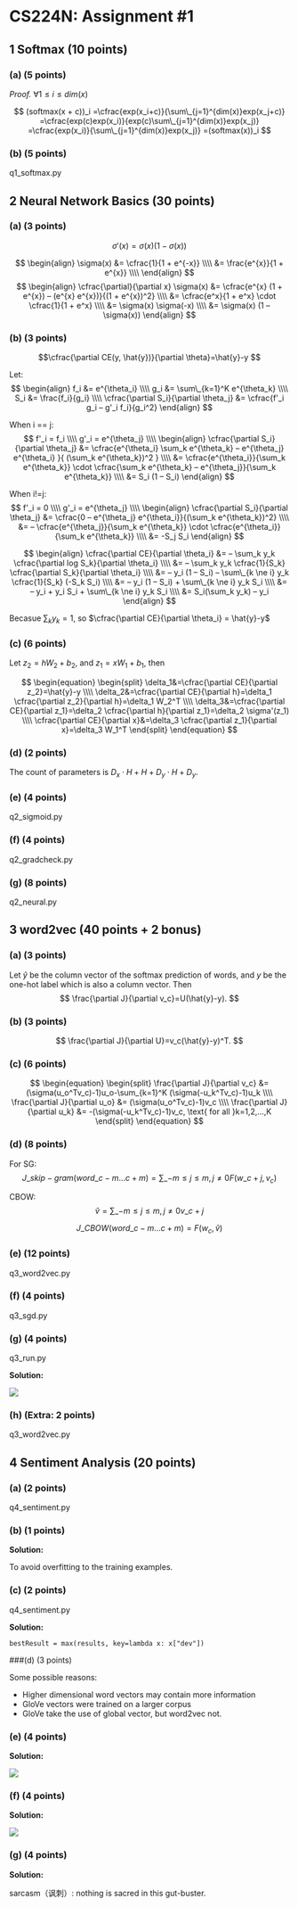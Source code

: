 # CS224N: Assignment #1

## 1 Softmax (10 points)

### (a) (5 points)

*Proof.*  $\forall 1 \le i \le dim(x)$  

$$
(softmax(x + c))_i  
=\cfrac{exp(x_i+c)}{\sum\_{j=1}^{dim(x)}exp(x_j+c)}  
=\cfrac{exp(c)exp(x_i)}{exp(c)\sum\_{j=1}^{dim(x)}exp(x_j)}  
=\cfrac{exp(x_i)}{\sum\_{j=1}^{dim(x)}exp(x_j)}  
=(softmax(x))_i  
$$

### (b) (5 points) 

q1_softmax.py

## 2 Neural Network Basics (30 points)

### (a) (3 points)

$$\sigma'(x)=\sigma(x)(1-\sigma(x))$$

$$
\begin{align}  
\sigma(x) &= \cfrac{1}{1 + e^{-x}}  \\\\   
                &= \frac{e^{x}}{1 + e^{x}} \\\\ 
\end{align}
$$
$$
\begin{align} 
\cfrac{\partial}{\partial x} \sigma(x) &= \cfrac{e^{x}  (1 + e^{x}) – (e^{x} e^{x})}{(1 + e^{x})^2}  \\\\   
&= \cfrac{e^x}{1 + e^x} \cdot \cfrac{1}{1 + e^x} \\\\   
&= \sigma(x)  \sigma(-x) \\\\  
&= \sigma(x) (1 – \sigma(x))
\end{align}
 $$


### (b) (3 points)

$$\cfrac{\partial CE(y, \hat{y})}{\partial \theta}=\hat{y}-y $$  

Let:  
$$  
\begin{align} 
  f_i &= e^{\theta_i} \\\\  
  g_i &= \sum\_{k=1}^K e^{\theta_k} \\\\  
  S_i &= \frac{f_i}{g_i} \\\\  
  \cfrac{\partial S_i}{\partial \theta_j} &= \cfrac{f'_i g_i – g'_i f_i}{g_i^2}  
\end{align}
$$  

When i == j:  
$$  
f'_i = f_i \\\\
g'_i = e^{\theta_j} \\\\  
\begin{align} 
\cfrac{\partial S_i}{\partial \theta_j} &= \cfrac{e^{\theta_i} \sum_k e^{\theta_k} – e^{\theta_j} e^{\theta_i} }{ (\sum_k e^{\theta_k})^2 } \\\\  
&= \cfrac{e^{\theta_i}}{\sum_k e^{\theta_k}} \cdot \cfrac{\sum_k e^{\theta_k} – e^{\theta_j}}{\sum_k e^{\theta_k}} \\\\  
&= S_i (1 – S_i)
\end{align}
$$  

When i!=j:  
$$  
f'_i = 0 \\\\  
g'_i = e^{\theta_j} \\\\  
\begin{align}  
\cfrac{\partial S_i}{\partial \theta_j}  &= \cfrac{0 – e^{\theta_j} e^{\theta_i}}{(\sum_k e^{\theta_k})^2} \\\\  
&= – \cfrac{e^{\theta_j}}{\sum_k e^{\theta_k}} \cdot \cfrac{e^{\theta_i}}{\sum_k e^{\theta_k}} \\\\   
&= -S_j S_i  
\end{align}  
$$  

$$  
\begin{align} 
\cfrac{\partial CE}{\partial \theta_i}
&= – \sum_k y_k \cfrac{\partial log S_k}{\partial \theta_i} \\\\  
&= – \sum_k y_k \cfrac{1}{S_k} \cfrac{\partial S_k}{\partial \theta_i} \\\\  
&= – y_i (1 – S_i) – \sum\_{k \ne i} y_k \cfrac{1}{S_k} (-S_k S_i) \\\\  
&= – y_i (1 – S_i) + \sum\_{k \ne i} y_k S_i \\\\  
&= – y_i + y_i S_i + \sum\_{k \ne i} y_k S_i \\\\  
&= S_i(\sum_k y_k) – y_i   
\end{align}
$$  

Becasue $\sum_k y_k = 1$, so $\cfrac{\partial CE}{\partial \theta_i} = \hat{y}-y$


### (c) (6 points)

Let $z_2=hW_2+b_2$, and $z_1=xW_1+b_1$, then  

$$  
\begin{equation}  
\begin{split}  
\delta_1&=\cfrac{\partial CE}{\partial z_2}=\hat{y}-y \\\\  
\delta_2&=\cfrac{\partial CE}{\partial h}=\delta_1 \cfrac{\partial z_2}{\partial h}=\delta_1 W_2^T \\\\  
\delta_3&=\cfrac{\partial CE}{\partial z_1}=\delta_2 \cfrac{\partial h}{\partial z_1}=\delta_2 \sigma'(z_1) \\\\  
\cfrac{\partial CE}{\partial x}&=\delta_3 \cfrac{\partial z_1}{\partial x}=\delta_3 W_1^T  
\end{split}  
\end{equation}  
$$

### (d) (2 points)

The count of parameters is $D_x \cdot H + H + D_y \cdot H + D_y$.

### (e) (4 points)

q2_sigmoid.py

### (f) (4 points)

q2_gradcheck.py

### (g) (8 points)

q2_neural.py

## 3 word2vec (40 points + 2 bonus)

### (a) (3 points)

Let $\hat{y}$ be the column vector of the softmax prediction of words, and $y$ be the one-hot label which is also a column vector. Then
$$
\frac{\partial J}{\partial v_c}=U(\hat{y}-y).
$$

### (b) (3 points)

$$
\frac{\partial J}{\partial U}=v_c(\hat{y}-y)^T.
$$

### (c) (6 points)

$$
\begin{equation}
\begin{split}
\frac{\partial J}{\partial v_c} &= (\sigma(u_o^Tv_c)-1)u_o-\sum_{k=1}^K (\sigma(-u_k^Tv_c)-1)u_k \\\\  
\frac{\partial J}{\partial u_o} &= (\sigma(u_o^Tv_c)-1)v_c \\\\  
\frac{\partial J}{\partial u_k} &= -(\sigma(-u_k^Tv_c)-1)v_c, \text{ for all }k=1,2,...,K
\end{split}
\end{equation}
$$

### (d) (8 points)

For SG:  
$$
J\_{skip-gram}(word\_{c-m \dots c+m}) = \sum\limits\_{-m \leq j \leq m, j \ne 0} F(w\_{c+j}, v_c)  
$$


CBOW:  
$$  
\hat{v} = \sum\limits\_{-m \leq j \leq m, j \ne 0} v\_{c+j}  
$$  

$$  
J\_{CBOW}(word\_{c-m \dots c+m}) = F(w_c, \hat{v})  
$$  

### (e) (12 points)

q3_word2vec.py

### (f) (4 points)

q3_sgd.py

### (g) (4 points)

q3_run.py

**Solution:**

![](assignment1/q3_word_vectors.png)

### (h) (Extra: 2 points)

q3_word2vec.py

## 4 Sentiment Analysis (20 points)

### (a) (2 points)

q4_sentiment.py

### (b) (1 points)

**Solution:**

To avoid overfitting to the training examples.

### (c) (2 points)

q4_sentiment.py

**Solution:**

	bestResult = max(results, key=lambda x: x["dev"])

###(d) (3 points)

Some possible reasons:

* Higher dimensional word vectors may contain more information
* GloVe vectors were trained on a larger corpus
* GloVe take the use of global vector, but word2vec not.

### (e) (4 points)

**Solution:**

![](assignment1/q4_reg_v_acc.png)

### (f) (4 points)

**Solution:**

![](assignment1/q4_dev_conf.png)

### (g) (4 points)

**Solution:**

sarcasm（讽刺）: nothing is sacred in this gut-buster.  
